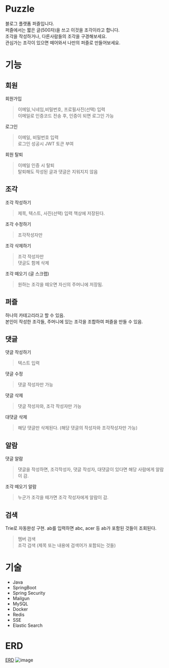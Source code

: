 # Puzzle
블로그 플랫폼 퍼즐입니다. <br/>
퍼즐에서는 짧은 글(500자)을 쓰고 이것을 조각이라고 합니다. <br/>
조각을 작성하거나, 다른사람들의 조각을 구경해보세요. <br/>
관심가는 조각이 있으면 떼어와서 나만의 퍼즐로 만들어보세요.

# 기능
## 회원
회원가입
> 이메일,닉네임,비밀번호, 프로필사진(선택) 입력<br/>
> 이메일로 인증코드 전송 후, 인증이 되면 로그인 가능<br/>

로그인
> 이메일, 비밀번호 입력 <br/>
> 로그인 성공시 JWT 토큰 부여<br/>

회원 탈퇴
> 이메일 인증 시 탈퇴 <br/>
> 탈퇴해도 작성된 글과 댓글은 지워지지 않음 

## 조각
조각 작성하기
> 제목, 텍스트, 사진(선택) 입력
> 책상에 저장된다.

조각 수정하기
> 조각작성자만

조각 삭제하기
> 조각 작성자만 <br/>
> 댓글도 함께 삭제 <br/>

조각 떼오기 (글 스크랩)
> 원하는 조각을 떼오면 자신의 주머니에 저장됨.

## 퍼즐
하나의 카테고리라고 할 수 있음. <br/>
본인이 작성한 조각들, 주머니에 있는 조각을 조합하여 퍼즐을 만들 수 있음. <br/>

## 댓글
댓글 작성하기 
> 텍스트 입력

댓글 수정
> 댓글 작성자만 가능

댓글 삭제
> 댓글 작성자와, 조각 작성자만 가능

대댓글 삭제
> 해당 댓글만 삭제된다. (해당 댓글의 작성자와 조각작성자만 가능)

## 알람
댓글 알람
> 댓글을 작성하면, 조각작성자, 댓글 작성자, 대댓글이 있다면 해당 사람에게 알람이 감.

조각 떼오기 알람
> 누군가 조각을 떼가면 조각 작성자에게 알람이 감.

## 검색
Trie로 자동완성 구현.
ab를 입력하면 abc, acer 등 ab가 포함된 것들이 조회된다.
> 멤버 검색 <br/>
> 조각 검색 (제목 또는 내용에 검색어가 포함되는 것들) <br/>

# 기술
- Java
- SpringBoot
- Spring Security
- Mailgun
- MySQL
- Docker
- Redis
- SSE
- Elastic Search

# ERD
[ERD](https://www.erdcloud.com/d/Mrm5euvBFWaHq6Djd)
![image](https://github.com/redandsilver/puzzle/assets/129943670/7133c803-7294-4327-a3c5-cfafb7c63d26)

